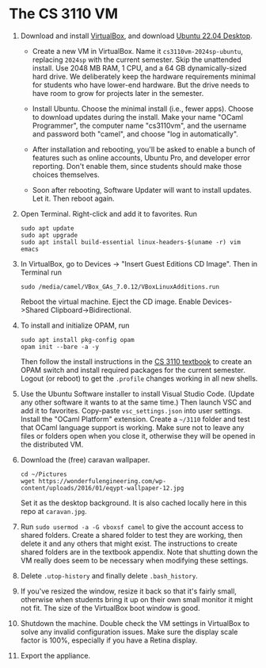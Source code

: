 # The CS 3110 VM

1. Download and install [VirtualBox][], and download
   [Ubuntu 22.04 Desktop][ubuntu].

   - Create a new VM in VirtualBox. Name it `cs3110vm-2024sp-ubuntu`, replacing
     `2024sp` with the current semester. Skip the unattended install. Use 2048
     MB RAM, 1 CPU, and a 64 GB dynamically-sized hard drive. We deliberately
     keep the hardware requirements minimal for students who have lower-end
     hardware. But the drive needs to have room to grow for projects later in
     the semester.

   - Install Ubuntu. Choose the minimal install (i.e., fewer apps). Choose to
     download updates during the install. Make your name "OCaml Programmer",
     the computer name "cs3110vm", and the username and password both "camel",
     and choose "log in automatically".

   - After installation and rebooting, you'll be asked to enable a bunch of
     features such as online accounts, Ubuntu Pro, and developer error
     reporting. Don't enable them, since students should make those choices
     themselves.

   - Soon after rebooting, Software Updater will want to install updates. Let
     it. Then reboot again.

2. Open Terminal. Right-click and add it to favorites. Run
   ```
   sudo apt update
   sudo apt upgrade
   sudo apt install build-essential linux-headers-$(uname -r) vim emacs
   ```

3. In VirtualBox, go to Devices -> "Insert Guest Editions CD Image". Then in Terminal run
   ```
   sudo /media/camel/VBox_GAs_7.0.12/VBoxLinuxAdditions.run
   ```
   Reboot the virtual machine. Eject the CD image. Enable Devices->Shared Clipboard->Bidirectional.

3. To install and initialize OPAM, run
   ```
   sudo apt install pkg-config opam
   opam init --bare -a -y
   ```
   Then follow the install instructions in the [CS 3110 textbook][op] to create
   an OPAM switch and install required packages for the current semester. Logout (or
   reboot) to get the `.profile` changes working in all new shells.

4. Use the Ubuntu Software installer to install Visual Studio Code. (Update any other software it wants to at the same time.) Then launch
   VSC and add it to favorites. Copy-paste `vsc_settings.json` into user
   settings. Install the "OCaml Platform" extension. Create a `~/3110` folder
   and test that OCaml language support is working. Make sure not to leave any
   files or folders open when you close it, otherwise they will be opened in the
   distributed VM.

5. Download the (free) caravan wallpaper.
   ```
   cd ~/Pictures
   wget https://wonderfulengineering.com/wp-content/uploads/2016/01/eqypt-wallpaper-12.jpg
   ```
   Set it as the desktop background. It is also cached locally here in this repo
   at `caravan.jpg`.

6. Run `sudo usermod -a -G vboxsf camel` to give the account access to shared
   folders. Create a shared folder to test they are working, then delete it and
   any others that might exist. The instructions to create shared folders are in
   the textbook appendix. Note that shutting down the VM really does seem to be
   necessary when modifying these settings.

7. Delete `.utop-history` and finally delete `.bash_history`.

8. If you've resized the window, resize it back so that it's fairly small,
   otherwise when students bring it up on their own small monitor it might not
   fit. The size of the VirtualBox boot window is good.

9. Shutdown the machine. Double check the VM settings in VirtualBox to solve any
   invalid configuration issues. Make sure the display scale factor is 100%,
   especially if you have a Retina display.

10. Export the appliance.

[VirtualBox]: https://www.virtualbox.org/wiki/Downloads
[ubuntu]: https://releases.ubuntu.com/22.04/
[op]: https://cs3110.github.io/textbook/
